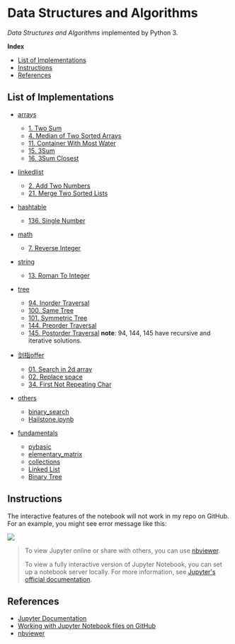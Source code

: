 # Data Structures and Algorithms

*Data Structures and Algorithms* implemented by Python 3.

<!-- GFM-TOC -->

**Index**

* [List of Implementations](#list-of-implementations)
* [Instructions](#instructions)
* [References](#references)
<!-- GFM-TOC -->

## List of Implementations
- [arrays](DSA/arrays)
    - [1. Two Sum](DSA/arrays/TwoSum.ipynb)
    - [4. Median of Two Sorted Arrays](DSA/arrays/FindMedianSortedArrays.ipynb)
    - [11. Container With Most Water](DSA/arrays/MaxArea.ipynb)
    - [15. 3Sum](DSA/arrays/ThreeSum.ipynb)
    - [16. 3Sum Closest](DSA/arrays/ThreeSumClosest.ipynb)
- [linkedlist](DSA/linkedlist)
    - [2. Add Two Numbers](DSA/linkedlist/AddTwoNums.ipynb)
    - [21. Merge Two Sorted Lists](DSA/linkedlist/MergeTwoSortedLists.ipynb)
- [hashtable](DSA/hashtable)
    - [136. Single Number](DSA/hashtable/SingleNum.ipynb)
- [math](DSA/math)
    - [7. Reverse Integer](DSA/math/ReverseInteger.ipynb)
- [string](DSA/string)
    - [13. Roman To Integer](DSA/string/RomanToInteger.ipynb)
- [tree](DSA/tree)
    - [94. Inorder Traversal](DSA/tree/InorderTraversal.ipynb)
    - [100. Same Tree](DSA/tree/SameTree.ipynb)
    - [101. Symmetric Tree](DSA/tree/SymmetricTree.ipynb)
    - [144. Preorder Traversal](DSA/tree/PreorderTraversal.ipynb)
    - [145. Postorder Traversal](DSA/tree/PostorderTraversal.ipynb)
    **note**: 94, 144, 145 have recursive and iterative solutions.
    
- [剑指offer](剑指offer)
    - [01. Search in 2d array](剑指offer/findin2darray.py)
    - [02. Replace space](剑指offer/replacespace.py)
    - [34. First Not Repeating Char](剑指offer/FirstNotRepeatingChar.py)
- [others](DSA)
    - [binary_search](DSA/binary_search_demo.ipynb)
    - [Hailstone.ipynb](DSA/Hailstone.ipynb)
- [fundamentals](fundamentals)
    - [pybasic](fundamentals/pybasic.ipynb)
    - [elementary_matrix](fundamentals/elementary_matrix.ipynb)
    - [collections](fundamentals/collections.ipynb)
    - [Linked List](fundamentals/LinkedList.ipynb)
    - [Binary Tree](fundamentals/BinaryTree.ipynb)

## Instructions

The interactive features of the notebook will not work in my repo on GitHub. For an example, you might see error message like this:

![](https://i.loli.net/2019/03/13/5c89078c71562.png)

> To view Jupyter online or share with others, you can use [nbviewer](https://nbviewer.jupyter.org/). 
>
> To view a fully interactive version of Jupyter Notebook, you can set up a notebook server locally.  	For more information, see [Jupyter's official documentation](http://jupyter.readthedocs.io/en/latest/index.html).

## References

* [Jupyter Documentation](https://jupyter.readthedocs.io/en/latest/)
* [Working with Jupyter Notebook files on GitHub](https://help.github.com/en/articles/working-with-jupyter-notebook-files-on-github)
* [nbviewer](https://nbviewer.jupyter.org/)

